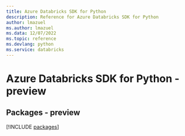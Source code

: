 ```yaml
---
title: Azure Databricks SDK for Python
description: Reference for Azure Databricks SDK for Python
author: lmazuel
ms.author: lmazuel
ms.data: 12/07/2022
ms.topic: reference
ms.devlang: python
ms.service: databricks
---
```

# Azure Databricks SDK for Python - preview
## Packages - preview
[!INCLUDE [packages](databricks-index.md)]